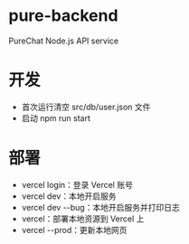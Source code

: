 # pure-backend

PureChat Node.js API service

# 开发
- 首次运行清空 src/db/user.json 文件
- 启动 npm run start

# 部署
- vercel login：登录 Vercel 账号
- vercel dev：本地开启服务
- vercel dev --bug：本地开启服务并打印日志
- vercel：部署本地资源到 Vercel 上
- vercel --prod：更新本地网页